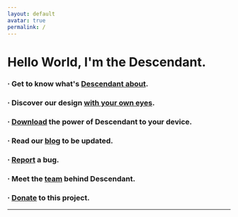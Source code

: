 ```yaml
---
layout: default
avatar: true
permalink: /
---
```

# Hello World, I'm the Descendant.

### · Get to know what's [Descendant about](https://descendant.github.io/about/).

### · Discover our design [with your own eyes](https://descendant.github.io/404).

### · [Download](https://descendant.github.io/downloads) the power of Descendant to your device.

### · Read our [blog](https://descendant.github.io/blog/) to be updated.

### · [Report](https://github.com/Descendant/bug_tracker/issues/new?template=bug_report.md) a bug.

### · Meet the [team](https://descendant.github.io/team/) behind Descendant.

### · [Donate](https://descendant.github.io/donations) to this project.


---


